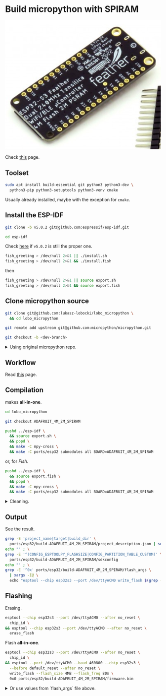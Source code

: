 # Build micropython with SPIRAM

![ESP](https://github.com/lukasz-lobocki/helper_coding/blob/main/other/Feather%20ESP32-S3%20SPIRAM.png)

Check [this](https://github.com/micropython/micropython/tree/master/ports/esp32) page.

## Toolset

```bash
sudo apt install build-essential git python3 python3-dev \
  python3-pip python3-setuptools python3-venv cmake
```

Usually already installed, maybe with the exception for `cmake`.

## Install the ESP-IDF

```bash
git clone -b v5.0.2 git@github.com:espressif/esp-idf.git
```

```bash
cd esp-idf
```

Check [here](https://github.com/micropython/micropython/tree/master/ports/esp32) if `v5.0.2` is still the proper one.

```bash
fish_greeting > /dev/null 2>&1 || ./install.sh
fish_greeting > /dev/null 2>&1 && ./install.fish
```

then

```bash
fish_greeting > /dev/null 2>&1 || source export.sh
fish_greeting > /dev/null 2>&1 && source export.fish
```

## Clone micropython source

```bash
git clone git@github.com:lukasz-lobocki/lobo_micropython \
  && cd lobo_micropython
```

```bash
git remote add upstream git@github.com:micropython/micropython.git
```

```bash
git checkout -b <dev-branch>
```

<details>
<summary>Using original micropython repo.</summary>

```bash
git clone git@github.com:micropython/micropython.git
```

## Update config for 4MB and 2MB SPIRAM (PSRAM)

Check [this](https://github.com/orgs/micropython/discussions/10156) page.

> It's only a straightforward change but it does necessitate compilation. In `ports/esp32/boards/GENERIC_S3_SPIRAM/sdkconfig.board` you need to make the following changes to: \
> \
> CONFIG_ESPTOOLPY_FLASHSIZE_4MB \
> CONFIG_ESPTOOLPY_FLASHSIZE_8MB \
> CONFIG_PARTITION_TABLE_CUSTOM_FILENAME

```text
CONFIG_FLASHMODE_QIO=y
CONFIG_ESPTOOLPY_FLASHFREQ_80M=y
CONFIG_ESPTOOLPY_FLASHSIZE_DETECT=y
CONFIG_ESPTOOLPY_AFTER_NORESET=y

CONFIG_SPIRAM_MEMTEST=

CONFIG_ESPTOOLPY_FLASHSIZE_4MB=y # This was unset
CONFIG_ESPTOOLPY_FLASHSIZE_8MB= # This was set
CONFIG_ESPTOOLPY_FLASHSIZE_16MB=
CONFIG_PARTITION_TABLE_CUSTOM=y
CONFIG_PARTITION_TABLE_CUSTOM_FILENAME="partitions.csv" # This pointed to 'partitions-8MiB.csv'
```

```bash
cd lobo_micropython
pushd ../espressif/esp-idf \
  && source export.sh \
  && popd
make -C mpy-cross \
  && make -C ports/esp32 submodules all BOARD=GENERIC_S3_SPIRAM
```

```bash
grep -E 'app_bin|target|project' \
  ports/esp32/build-GENERIC_S3_SPIRAM/project_description.json ; \
echo "" ; \
grep -E '^(CONFIG_ESPTOOLPY_FLASHSIZE|CONFIG_PARTITION_TABLE_CUSTOM)' \
  ports/esp32/build-GENERIC_S3_SPIRAM/sdkconfig
echo "" ; \
grep -E '^0x' ports/esp32/build-GENERIC_S3_SPIRAM/flash_args \
  | xargs -I@ \
  echo "esptool --chip esp32s3 --port /dev/ttyACM0 write_flash $(grep -E '^--' ports/esp32/build-GENERIC_S3_SPIRAM/flash_args) @"
```

```bash
esptool --port /dev/ttyACM0 --baud 460800 --chip esp32s3 \
  --before default_reset --after no_reset \
  write_flash --flash_size 4MB --flash_freq 80m \
  0x0 ports/esp32/build-GENERIC_S3_SPIRAM/firmware.bin
```

</details>

## Workflow

Read [this](https://github.com/micropython/micropython/wiki/Micropython-Git-Development-Workflow) page.

## Compilation

makes **all-in-one**.

```bash
cd lobo_micropython
```

```bash
git checkout ADAFRUIT_4M_2M_SPIRAM
```

```bash
pushd ../esp-idf \
  && source export.sh \
  && popd \
  && make -C mpy-cross \
  && make -C ports/esp32 submodules all BOARD=ADAFRUIT_4M_2M_SPIRAM
```

or, for _Fish_.

```bash
pushd ../esp-idf \
  && source export.fish \
  && popd \
  && make -C mpy-cross \
  && make -C ports/esp32 submodules all BOARD=ADAFRUIT_4M_2M_SPIRAM
```

<details>
<summary>Cleaning.</summary>

```bash
cd lobo_micropython
```

```bash
pushd ../esp-idf \
  && source export.sh \
  && popd \
  && make -C mpy-cross clean \
  && make -C ports/esp32 clean BOARD=ADAFRUIT_4M_2M_SPIRAM
```

</details>

## Output

See the result.

```bash
grep -E 'project_name|target|build_dir' \
  ports/esp32/build-ADAFRUIT_4M_2M_SPIRAM/project_description.json | sed -e 's/^[[:space:]]*//' ; \
echo "" ; \
grep -E '^(CONFIG_ESPTOOLPY_FLASHSIZE|CONFIG_PARTITION_TABLE_CUSTOM)' \
  ports/esp32/build-ADAFRUIT_4M_2M_SPIRAM/sdkconfig
echo "" ; \
grep -E '^0x' ports/esp32/build-ADAFRUIT_4M_2M_SPIRAM/flash_args \
  | xargs -I@ \
  echo "esptool --chip esp32s3 --port /dev/ttyACM0 write_flash $(grep -E '^--' ports/esp32/build-ADAFRUIT_4M_2M_SPIRAM/flash_args) @"
```

## Flashing

Erasing.

```bash
esptool --chip esp32s3 --port /dev/ttyACM0 --after no_reset \
  chip_id \
&& esptool --chip esp32s3 --port /dev/ttyACM0 --after no_reset \
  erase_flash
```

Flash **all-in-one**.

```bash
esptool --chip esp32s3 --port /dev/ttyACM0 --after no_reset \
  chip_id \
&& esptool --port /dev/ttyACM0 --baud 460800 --chip esp32s3 \
  --before default_reset --after no_reset \
  write_flash --flash_size 4MB --flash_freq 80m \
  0x0 ports/esp32/build-ADAFRUIT_4M_2M_SPIRAM/firmware.bin
```

<details>
<summary>Or use values from `flash_args` file above.</summary>

```bash
esptool --chip esp32s3 --port /dev/ttyACM0 write_flash 0x0 bootloader.bin
```

```bash
esptool --chip esp32s3 --port /dev/ttyACM0 write_flash 0x10000 micropython.bin
```

```bash
esptool --chip esp32s3 --port /dev/ttyACM0 write_flash 0x8000 partition-table.bin
```

</details>
